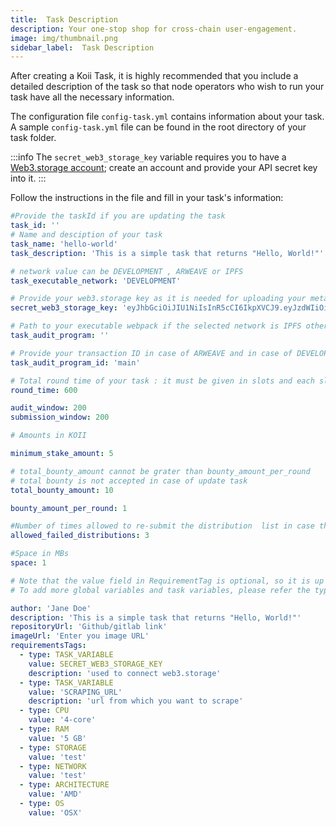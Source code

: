 ```yaml
---
title:  Task Description
description: Your one-stop shop for cross-chain user-engagement.
image: img/thumbnail.png
sidebar_label:  Task Description
---
```


After creating a Koii Task, it is highly recommended that you include a detailed description of the task so that node operators who wish to run your task have all the necessary information.

The configuration file `config-task.yml` contains information about your task. A sample `config-task.yml` file can be found in the root directory of your task folder.

:::info
The `secret_web3_storage_key` variable requires you to have a [Web3.storage account](https://web3.storage/); create an account and provide your API secret key into it.
:::

Follow the instructions in the file and fill in your task's information:

```yml
#Provide the taskId if you are updating the task
task_id: ''
# Name and desciption of your task
task_name: 'hello-world'
task_description: 'This is a simple task that returns "Hello, World!"'

# network value can be DEVELOPMENT , ARWEAVE or IPFS
task_executable_network: 'DEVELOPMENT'

# Provide your web3.storage key as it is needed for uploading your metadata
secret_web3_storage_key: 'eyJhbGciOiJIU1NiIsInR5cCI6IkpXVCJ9.eyJzdWIiOiJkaWQ6ZXRocjoweDNhMzJGMjdGZUFENTU0RGRDRDAyRGVFRTZmNzcyRjQxN0MzYzdkMTUiLCJpc3MiOiJ3ZWIzLXN0b3JhZ2UiLCJpYXQiOjE2ODMyOTU4MTQ0MjcsIm5hbWUiOiJrb2lpLXRvZG8ifQ.Pp2ziiA4h5QcSVLLwA7am4vAQdUor6ad3qe2M3_0N8k'

# Path to your executable webpack if the selected network is IPFS otherwise leave blank
task_audit_program: ''

# Provide your transaction ID in case of ARWEAVE and in case of DEVELOPMENT leave your executable name as "main" otherwise leave blank
task_audit_program_id: 'main'

# Total round time of your task : it must be given in slots and each slot is rougly equal to 4ms
round_time: 600

audit_window: 200
submission_window: 200

# Amounts in KOII

minimum_stake_amount: 5

# total_bounty_amount cannot be grater than bounty_amount_per_round
# total bounty is not accepted in case of update task
total_bounty_amount: 10

bounty_amount_per_round: 1

#Number of times allowed to re-submit the distribution  list in case the distribution list is audited
allowed_failed_distributions: 3

#Space in MBs
space: 1

# Note that the value field in RequirementTag is optional, so it is up to you to include it or not based on your use case.
# To add more global variables and task variables, please refer the type,value,description format shown below

author: 'Jane Doe'
description: 'This is a simple task that returns "Hello, World!"'
repositoryUrl: 'Github/gitlab link'
imageUrl: 'Enter you image URL'
requirementsTags:
  - type: TASK_VARIABLE
    value: SECRET_WEB3_STORAGE_KEY
    description: 'used to connect web3.storage'
  - type: TASK_VARIABLE
    value: 'SCRAPING_URL'
    description: 'url from which you want to scrape'
  - type: CPU
    value: '4-core'
  - type: RAM
    value: '5 GB'
  - type: STORAGE
    value: 'test'
  - type: NETWORK
    value: 'test'
  - type: ARCHITECTURE
    value: 'AMD'
  - type: OS
    value: 'OSX'

```